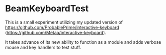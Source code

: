 # BeamKeyboardTest

This is a small experiment utilizing my updated version of https://github.com/ProbablePrime/interactive-keyboard (https://github.com/Metaa/interactive-keyboard).

It takes advance of its new ability to function as a module and adds verbose mouse and key handlers to test stuff.
